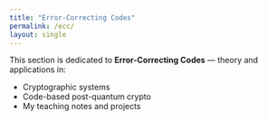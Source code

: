```yaml
---
title: "Error-Correcting Codes"
permalink: /ecc/
layout: single
---
```


This section is dedicated to **Error-Correcting Codes** — theory and applications in:
- Cryptographic systems
- Code-based post-quantum crypto
- My teaching notes and projects
